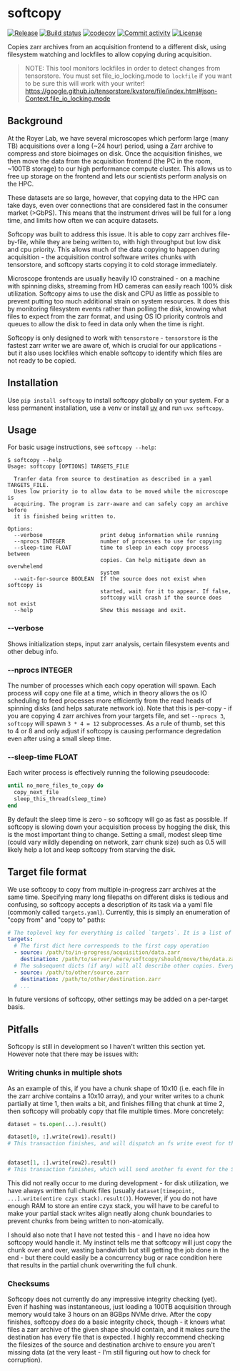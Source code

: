 # softcopy

[![Release](https://img.shields.io/github/v/release/royerlab/softcopy)](https://img.shields.io/github/v/release/royerlab/softcopy)
[![Build status](https://img.shields.io/github/actions/workflow/status/royerlab/softcopy/main.yml?branch=main)](https://github.com/royerlab/softcopy/actions/workflows/main.yml?query=branch%3Amain)
[![codecov](https://codecov.io/gh/royerlab/softcopy/branch/main/graph/badge.svg)](https://codecov.io/gh/royerlab/softcopy)
[![Commit activity](https://img.shields.io/github/commit-activity/m/royerlab/softcopy)](https://img.shields.io/github/commit-activity/m/royerlab/softcopy)
[![License](https://img.shields.io/github/license/royerlab/softcopy)](https://img.shields.io/github/license/royerlab/softcopy)

Copies zarr archives from an acquisition frontend to a different disk, using filesystem watching and lockfiles to allow copying during acquisition.

> NOTE:
> This tool monitors lockfiles in order to detect changes from tensorstore. You must set file_io_locking.mode to `lockfile`
> if you want to be sure this will work with your writer!
> https://google.github.io/tensorstore/kvstore/file/index.html#json-Context.file_io_locking.mode

## Background
At the Royer Lab, we have several microscopes which perform large (many TB) acquisitions over a long (~24 hour) period, using a Zarr archive to compress and store bioimages on disk.
Once the acquisition finishes, we then move the data from the acquisition frontend (the PC in the room, ~100TB storage) to our high performance compute cluster. This allows us to
free up storage on the frontend and lets our scientists perform analysis on the HPC.

These datasets are so large, however, that copying data to the HPC can take days, even over connections that are considered fast in the consumer market (>GbPS). This means that
the instrument drives will be full for a long time, and limits how often we can acquire datasets.

Softcopy was built to address this issue. It is able to copy zarr archives file-by-file, while they are being written to, with high throughput but low disk and cpu priority.
This allows much of the data copying to happen during acquisition - the acquisition control software writes chunks with tensorstore, and softcopy starts copying it to cold storage
immediately.

Microscope frontends are usually heavily IO constrained - on a machine with spinning disks, streaming from HD cameras can easily reach 100% disk utilization. Softcopy aims
to use the disk and CPU as little as possible to prevent putting too much additional strain on system resources. It does this by monitoring filesystem events rather than polling
the disk, knowing what files to expect from the zarr format, and using OS IO priority controls and queues to allow the disk to feed in data only when the time is right.

Softcopy is only designed to work with `tensorstore` - `tensorstore` is the fastest zarr writer we are aware of, which is crucial for our applications - but it also uses
lockfiles which enable softcopy to identify which files are not ready to be copied.

## Installation
Use `pip install softcopy` to install softcopy globally on your system. For a less permanent installation, use a venv or install [uv](https://docs.astral.sh/uv/) and run `uvx softcopy`.

## Usage
For basic usage instructions, see `softcopy --help`:

```
$ softcopy --help
Usage: softcopy [OPTIONS] TARGETS_FILE

  Tranfer data from source to destination as described in a yaml TARGETS_FILE.
  Uses low priority io to allow data to be moved while the microscope is
  acquiring. The program is zarr-aware and can safely copy an archive before
  it is finished being written to.

Options:
  --verbose                  print debug information while running
  --nprocs INTEGER           number of processes to use for copying
  --sleep-time FLOAT         time to sleep in each copy process between
                             copies. Can help mitigate down an overwhelemd
                             system
  --wait-for-source BOOLEAN  If the source does not exist when softcopy is
                             started, wait for it to appear. If false,
                             softcopy will crash if the source does not exist
  --help                     Show this message and exit.
```

### --verbose
Shows initialization steps, input zarr analysis, certain filesystem events and other debug info.

### --nprocs INTEGER
The number of processes which each copy operation will spawn. Each process will copy one file at a time, which in theory allows the os IO scheduling to feed
processes more efficiently from the read heads of spinning disks (and helps saturate network io). Note that this is per-copy - if you are copying 4 zarr archives
from your targets file, and set `--nprocs 3`, `softcopy` will spawn `3 * 4 = 12` subprocesses. As a rule of thumb, set this to 4 or 8 and only adjust if softcopy
is causing performance degredation even after using a small sleep time.

### --sleep-time FLOAT
Each writer process is effectively running the following pseudocode:
```ruby
until no_more_files_to_copy do
  copy_next_file
  sleep_this_thread(sleep_time)
end
```
By default the sleep time is zero - so softcopy will go as fast as possible. If softcopy is slowing down your acquisition process by hogging the disk, this is
the most important thing to change. Setting a small, modest sleep time (could vary wildly depending on network, zarr chunk size) such as 0.5 will likely help
a lot and keep softcopy from starving the disk.

## Target file format
We use softcopy to copy from multiple in-progress zarr archives at the same time. Specifying many long filepaths on different disks is tedious and confusing, so softcopy
accepts a description of its task via a yaml file (commonly called `targets.yaml`). Currently, this is simply an enumeration of "copy from" and "copy to" paths:

```yaml
# The toplevel key for everything is called `targets`. It is a list of dicts, and must contain at least one source/destination pair.
targets:
  # The first dict here corresponds to the first copy operation
  - source: /path/to/in-progress/acquisition/data.zarr
    destination: /path/to/server/where/softcopy/should/move/the/data.zarr
  # The subsequent dicts (if any) will all describe other copies. Everything will happen in parallel, order doesn't matter
  - source: /path/to/other/source.zarr
    destination: /path/to/other/destination.zarr
  # ...
```

In future versions of softcopy, other settings may be added on a per-target basis.

## Pitfalls
Softcopy is still in development so I haven't written this section yet. However note that there may be issues with:

### Writing chunks in multiple shots
As an example of this, if you have a chunk shape of 10x10 (i.e. each file in the zarr archive contains a 10x10 array),
and your writer writes to a chunk partially at time 1, then waits a bit, and finishes filling that chunk at time 2, then softcopy
will probably copy that file multiple times. More concretely:

```python
dataset = ts.open(...).result()

dataset[0, :].write(row1).result()
# This transaction finishes, and will dispatch an fs write event for the partial chunk (chunk id 0,0). softcopy sees this and copies it


dataset[1, :].write(row2).result()
# This transaction finishes, which will send another fs event for the SAME chunk (0,0). Softcopy will then copy this file again...
```

This did not really occur to me during development - for disk utilization, we have always written full chunk files (usually `dataset[timepoint, ...].write(entire czyx stack).result()`).
However, if you do not have enough RAM to store an entire czyx stack, you will have to be careful to make your partial stack writes align neatly along chunk boundaries to prevent
chunks from being written to non-atomically.

I should also note that I have not tested this - and I have no idea how softcopy would handle it. My instinct tells me that softcopy will just copy the chunk over and over, wasting bandwidth but still getting the job done in the end - but there could easily be a concurrency bug or race condition here that results in the partial chunk overwriting the full chunk.

### Checksums
Softcopy does not currently do any impressive integrity checking (yet). Even if hashing was instantaneous, just loading a 100TB acquisition through memory would take 3 hours on an 8GBps NVMe drive. After the copy finishes, softcopy *does* do a basic integrity check, though - it knows what files a zarr archive of the given shape should contain, and it makes sure the destination has every file that is expected. I highly reccommend checking the filesizes of the source and destination archive to ensure you aren't missing data (at the very least - I'm still figuring out how to check for corruption).
